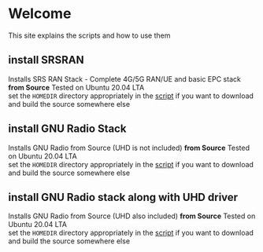 # Welcome

This site explains the scripts and how to use them

## install SRSRAN
Installs SRS RAN Stack - Complete 4G/5G RAN/UE and basic EPC stack **from Source** Tested on Ubuntu 20.04 LTA <br />
set the `HOMEDIR` directory appropriately in the [script](../main/install%20srs.sh) if you want to download and build the source somewhere else

## install GNU Radio Stack
Installs GNU Radio from Source (UHD is not included) **from Source** Tested on Ubuntu 20.04 LTA <br />
set the `HOMEDIR` directory appropriately in the [script](../main/install_gnu.sh.sh) if you want to download and build the source somewhere else

## install GNU Radio stack along with UHD driver
Installs GNU Radio from Source (UHD also included) **from Source** Tested on Ubuntu 20.04 LTA <br />
set the `HOMEDIR` directory appropriately in the [script](../main/install_gnu_usrp.sh) if you want to download and build the source somewhere else

